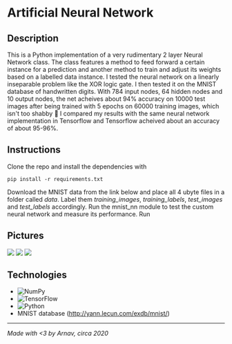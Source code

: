 # Artificial Neural Network

## Description
This is a Python implementation of a very rudimentary 2 layer Neural Network class. The class features a method to feed forward a certain instance for a prediction and another method to train and adjust its weights based on a labelled data instance. I tested the neural network on a linearly inseparable problem like the XOR logic gate. I then tested it on the MNIST database of handwritten digits. With 784 input nodes, 64 hidden nodes and 10 output nodes, the net acheives about 94% accuracy on 10000 test images after being trained with 5 epochs on 60000 training images, which isn't too shabby 🤷 I compared my results with the same neural network implementation in Tensorflow and Tensorflow acheived about an accuracy of about 95-96%. 

## Instructions
Clone the repo and install the dependencies with 
```
pip install -r requirements.txt
```

Download the MNIST data from the link below and place all 4 ubyte files in a folder called *data*. Label them *training_images*, *training_labels*, *test_images* and *test_labels* accordingly. Run the mnist_nn module to test the custom neural network and measure its performance. Run

## Pictures
![](images/xor.png)
![](images/mnist_nn.png)
![](images/mnist_tf.png)

## Technologies
- ![NumPy](https://img.shields.io/badge/numpy-%23013243.svg?style=for-the-badge&logo=numpy&logoColor=white)
- ![TensorFlow](https://img.shields.io/badge/TensorFlow-%23FF6F00.svg?style=for-the-badge&logo=TensorFlow&logoColor=white)
- ![Python](https://img.shields.io/badge/python-3670A0?style=for-the-badge&logo=python&logoColor=ffdd54)
- MNIST database (http://yann.lecun.com/exdb/mnist/)<br />

---
*Made with <3 by Arnav, circa 2020*
